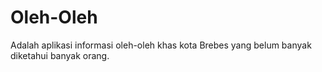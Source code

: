 # Oleh-Oleh
Adalah aplikasi informasi oleh-oleh khas kota Brebes yang belum banyak diketahui banyak orang.
